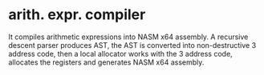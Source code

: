 # arith. expr. compiler

It compiles arithmetic expressions into NASM x64 assembly. A recursive descent parser produces AST, the AST is converted into non-destructive 3 address code, then a local allocator works with the 3 address code, allocates the registers and generates NASM x64 assembly.
